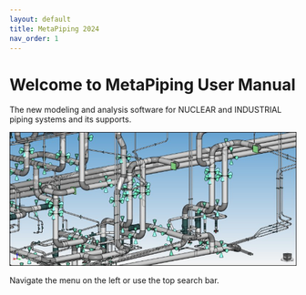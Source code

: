 ```yaml
---
layout: default
title: MetaPiping 2024
nav_order: 1
---
```


# Welcome to MetaPiping User Manual

The new modeling and analysis software for NUCLEAR and INDUSTRIAL piping systems and its supports.

![Logo](Images/Piping.jpg)

Navigate the menu on the left or use the top search bar.